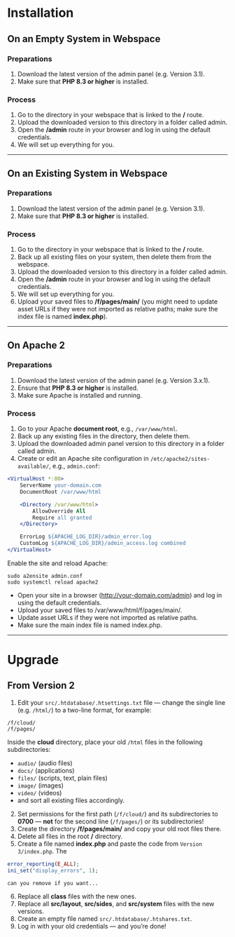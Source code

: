 # Installation

## On an Empty System in Webspace

### Preparations
1. Download the latest version of the admin panel (e.g. Version 3.1).
2. Make sure that **PHP 8.3 or higher** is installed.

### Process
1. Go to the directory in your webspace that is linked to the **/** route.
3. Upload the downloaded version to this directory in a folder called admin.
4. Open the **/admin** route in your browser and log in using the default credentials.
4. We will set up everything for you.

---

## On an Existing System in Webspace

### Preparations
1. Download the latest version of the admin panel (e.g. Version 3.1).
2. Make sure that **PHP 8.3 or higher** is installed.

### Process
1. Go to the directory in your webspace that is linked to the **/** route.
2. Back up all existing files on your system, then delete them from the webspace.
3. Upload the downloaded version to this directory in a folder called admin.
4. Open the **/admin** route in your browser and log in using the default credentials.
5. We will set up everything for you.
6. Upload your saved files to **/f/pages/main/** (you might need to update asset URLs if they were not imported as relative paths; make sure the index file is named **index.php**).

---
## On Apache 2

### Preparations
1. Download the latest version of the admin panel (e.g. Version 3.x.1).
2. Ensure that **PHP 8.3 or higher** is installed.
3. Make sure Apache is installed and running.

### Process
1. Go to your Apache **document root**, e.g., `/var/www/html`.
2. Back up any existing files in the directory, then delete them.
3. Upload the downloaded admin panel version to this directory in a folder called admin.
4. Create or edit an Apache site configuration in `/etc/apache2/sites-available/`, e.g., `admin.conf`:

```apache
<VirtualHost *:80>
    ServerName your-domain.com
    DocumentRoot /var/www/html

    <Directory /var/www/html>
        AllowOverride All
        Require all granted
    </Directory>

    ErrorLog ${APACHE_LOG_DIR}/admin_error.log
    CustomLog ${APACHE_LOG_DIR}/admin_access.log combined
</VirtualHost>
```
Enable the site and reload Apache:

```
sudo a2ensite admin.conf
sudo systemctl reload apache2
```

- Open your site in a browser (http://your-domain.com/admin) and log in using the default credentials.
- Upload your saved files to /var/www/html/f/pages/main/.
- Update asset URLs if they were not imported as relative paths.
- Make sure the main index file is named index.php.

---

# Upgrade

## From Version 2

1. Edit your `src/.htdatabase/.htsettings.txt` file — change the single line (e.g. `/html/`) to a two-line format, for example:  

```
/f/cloud/
/f/pages/
```

   Inside the **cloud** directory, place your old `/html` files in the following subdirectories:
- `audio/` (audio files)
- `docs/` (applications)
- `files/` (scripts, text, plain files)
- `image/` (images)
- `video/` (videos)
- and sort all existing files accordingly.

2. Set permissions for the first path (`/f/cloud/`) and its subdirectories to **0700** — **not** for the second line (`/f/pages/`) or its subdirectories!
3. Create the directory **/f/pages/main/** and copy your old root files there.
4. Delete all files in the root **/** directory.
5. Create a file named **index.php** and paste the code from `Version 3/index.php`. The
```php
error_reporting(E_ALL);
ini_set("display_errors", 1);
   ```
    can you remove if you want...
6. Replace all **class** files with the new ones.
7. Replace all **src/layout**, **src/sides**, and **src/system** files with the new versions.
8. Create an empty file named `src/.htdatabase/.htshares.txt`.
9. Log in with your old credentials — and you’re done!
